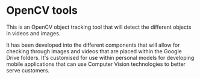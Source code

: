 # OpenCV tools
This is an OpenCV object tracking tool that will detect the different objects in videos and images.

It has been developed into the different components that will allow for checking through images and videos that are placed within the Google Drive folders.
It's customised for use within personal models for developing mobile applications that can use Computer Vision technologies to better serve customers.
